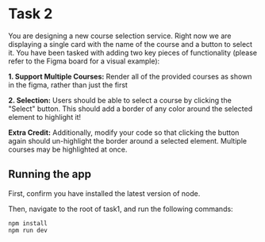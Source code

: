 # Task 2
You are designing a new course selection service. Right now we are displaying a single card with the name of the course and a button to select it. You have been tasked with adding two key pieces of functionality (please refer to the Figma board for a visual example):

**1. Support Multiple Courses:** Render all of the provided courses as shown in the figma, rather than just the first

**2. Selection:** Users should be able to select a course by clicking the "Select" button. This should add a border of any color around the selected element to highlight it! 

**Extra Credit:** Additionally, modify your code so that clicking the button again should un-highlight the border around a selected element. Multiple courses may be highlighted at once.

## Running the app
First, confirm you have installed the latest version of node.

Then, navigate to the root of task1, and run the following commands:

```
npm install
npm run dev
```